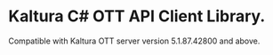 # Kaltura C# OTT API Client Library.
Compatible with Kaltura OTT server version 5.1.87.42800 and above.
